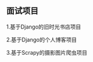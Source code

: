 面试项目
------------------------------------------------------------------

1.基于Django的旧时光书店项目

2.基于Django的个人博客项目

3.基于Scrapy的摄影图片爬虫项目
